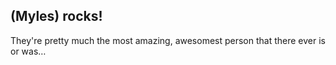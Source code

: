 ## __(Myles)__ rocks!

They're pretty much the most amazing, awesomest person that there ever is or was…